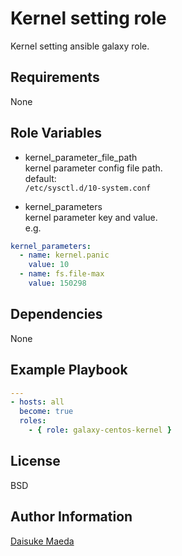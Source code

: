 Kernel setting role
=========

Kernel setting ansible galaxy role.

Requirements
------------

None

Role Variables
--------------

* kernel_parameter_file_path  
kernel parameter config file path.  
default:  
`/etc/sysctl.d/10-system.conf`

* kernel_parameters  
kernel parameter key and value.  
e.g.  

```yml
kernel_parameters:
  - name: kernel.panic
    value: 10
  - name: fs.file-max
    value: 150298
```

Dependencies
------------

None

Example Playbook
----------------

```yml
---
- hosts: all
  become: true
  roles:
    - { role: galaxy-centos-kernel }
```

License
-------

BSD

Author Information
------------------

[Daisuke Maeda](https://github.com/dmae3 "Daisuke Maeda")
